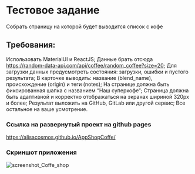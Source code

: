 # Тестовое задание

Собрать страницу на которой будет выводится список с кофе
## Требования:
Использовать MaterialUI и ReactJS;
Данные брать отсюда https://random-data-api.com/api/coffee/random_coffee?size=20;
Для загрузки данных предусмотреть состояния: загрузки, ошибки и пустого результата;
В карточке выводить: название (blend_name), происхождение (origin) и теги (notes);
На странице должна быть фиксированная шапка с названием “Наш суперкофе“;
Страница должна быть адаптивной и корректно отображаться на экранах шириной 320px и более;
Результат выложить на GitHub, GitLab или другой сервис;
Все остальное на ваше усмотрение.

### Ссылка на развернутый проект на github pages
https://alisacosmos.github.io/AppShopCoffe/

### Скриншот приложения
![screenshot_Coffe_shop](https://i.imgur.com/rpiyUXU.jpg)




